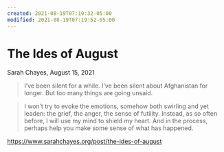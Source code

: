 ```yaml
---
created: 2021-08-19T07:19:32-05:00
modified: 2021-08-19T07:19:52-05:00
---
```


# The Ides of August  

Sarah Chayes, August 15, 2021 

> I’ve been silent for a while. I’ve been silent about Afghanistan for longer. But too many things are going unsaid.

> I won’t try to evoke the emotions, somehow both swirling and yet leaden: the grief, the anger, the sense of futility. Instead, as so often before, I will use my mind to shield my heart. And in the process, perhaps help you make some sense of what has happened.


https://www.sarahchayes.org/post/the-ides-of-august
